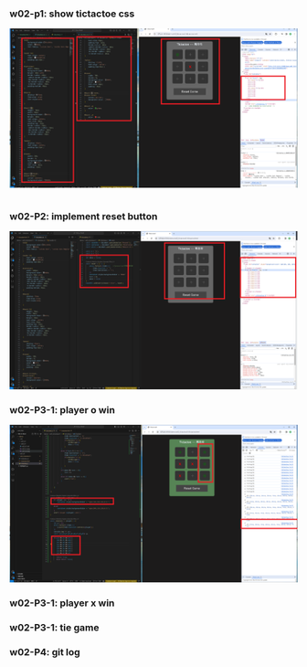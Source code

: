 ### w02-p1: show tictactoe css

![](w02-p1.png)
```

```
### w02-P2: implement reset button
![](w02-p2.png)

### w02-P3-1: player o win
 
![](w02-p3-1.png)

### w02-P3-1: player x win


### w02-P3-1: tie game


### w02-P4: git log
```

```
